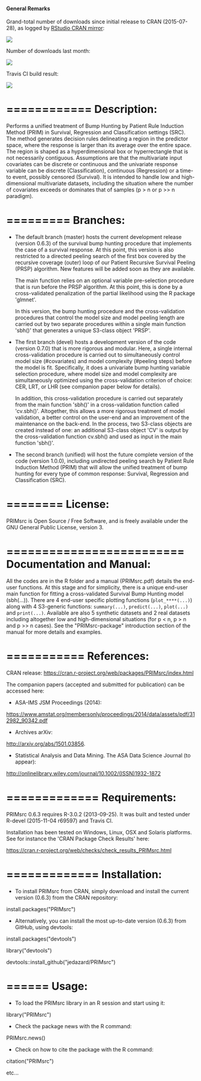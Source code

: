 #### General Remarks

Grand-total number of downloads since initial release to CRAN (2015-07-28), as logged by [RStudio CRAN mirror](http://cran-logs.rstudio.com/):

![](http://cranlogs.r-pkg.org/badges/grand-total/PRIMsrc) 

Number of downloads last month:

![](http://cranlogs.r-pkg.org/badges/PRIMsrc)

Travis CI build result: 

![](https://travis-ci.org/jedazard/PRIMsrc.svg)

============
Description:
============
Performs a unified treatment of Bump Hunting by Patient Rule Induction Method (PRIM) in Survival, Regression and Classification settings (SRC). The method generates decision rules delineating a region in the predictor space, where the response is larger than its average over the entire space. The region is shaped as a hyperdimensional box or hyperrectangle that is not necessarily contiguous. Assumptions are that the multivariate input covariates can be discrete or continuous and the univariate response variable can be discrete (Classification), continuous (Regression) or a time-to event, possibly censored (Survival). It is intended to handle low and high-dimensional multivariate datasets, including the situation where the number of covariates exceeds or dominates that of samples (p > n or p >> n paradigm).

=========
Branches:
=========
- The default branch (master) hosts the current development release (version 0.6.3) of the survival bump hunting procedure that implements the case of a survival response. At this point, this version is also restricted to a directed peeling search of the first box covered by the recursive coverage (outer) loop of our Patient Recursive Survival Peeling (PRSP) algorithm. New features will be added soon as they are available.

	The main function relies on an optional variable pre-selection procedure that is run before the PRSP algorithm. At this point, this is done by a cross-validated penalization of the partial likelihood using the R package 'glmnet'.

	In this version, the bump hunting procedure and the cross-validation procedures that control the model size and model peeling length are carried out by two separate procedures within a single main function 'sbh()' that generates a unique S3-class object 'PRSP'.  


- The first branch (devel) hosts a development version of the code (version 0.7.0) that is more rigorous and modular. Here, a single internal cross-validation procedure is carried out to simultaneously control model size (#covariates) and model complexity (#peeling steps) before the model is fit. Specifically, it does a univariate bump hunting variable selection procedure, where model size and model complexity are simultaneously optimized using the cross-validation criterion of choice: CER, LRT, or LHR (see companion paper below for details).

	In addition, this cross-validation procedure is carried out separately from the main function 'sbh()' in a cross-validation function called 'cv.sbh()'. Altogether, this allows a more rigorous treatment of model validation, a better control on the user-end and an improvement of the maintenance on the back-end. In the process, two S3-class objects are created instead of one: an additional S3-class object 'CV' is output by the cross-validation function cv.sbh() and used as input in the main function 'sbh()'. 


- The second branch (unified) will host the future complete version of the code (version 1.0.0), including undirected peeling search by Patient Rule Induction Method (PRIM) that will allow the unified treatment of bump hunting for every type of common response: Survival, Regression and Classification (SRC).

========
License:
========
PRIMsrc is Open Source / Free Software, and is freely available under the GNU General Public License, version 3.

=========================
Documentation and Manual: 
=========================
All the codes are in the R folder and a manual (PRIMsrc.pdf) details the end-user functions. At this stage and for simplicity, there is a unique end-user main function for fitting a cross-validated Survival Bump Hunting model (sbh(...)). There are 4 end-user specific plotting functions (`plot_****(...)`) along with 4 S3-generic functions: `summary(...)`, `predict(...)`, `plot(...)` and `print(...)`. Available are also 5 synthetic datasets and 2 real datasets including altogether low and high-dimensional situations (for p < n, p > n and p >> n cases). See the "PRIMsrc-package" introduction section of the manual for more details and examples.

===========
References:
===========
CRAN release:
https://cran.r-project.org/web/packages/PRIMsrc/index.html


The companion papers (accepted and submitted for publication) can be accessed here:

- ASA-IMS JSM Proceedings (2014): 

https://www.amstat.org/membersonly/proceedings/2014/data/assets/pdf/312982_90342.pdf

- Archives arXiv:

http://arxiv.org/abs/1501.03856.

- Statistical Analysis and Data Mining. The ASA Data Science Journal (to appear):

http://onlinelibrary.wiley.com/journal/10.1002/(ISSN)1932-1872

=============
Requirements:
=============
PRIMsrc 0.6.3 requires R-3.0.2 (2013-09-25). It was built and tested under R-devel (2015-11-04 r69597) and Travis CI. 

Installation has been tested on Windows, Linux, OSX and Solaris platforms. See for instance the 'CRAN Package Check Results' here:

https://cran.r-project.org/web/checks/check_results_PRIMsrc.html

=============
Installation: 
=============
- To install PRIMsrc from CRAN, simply download and install the current version (0.6.3) from the CRAN repository:

install.packages("PRIMsrc")

- Alternatively, you can install the most up-to-date version (0.6.3) from GitHub, using devtools:

install.packages("devtools")

library("devtools")

devtools::install_github("jedazard/PRIMsrc")

======
Usage: 
======
- To load the PRIMsrc library in an R session and start using it:

library("PRIMsrc")

- Check the package news with the R command:

PRIMsrc.news()

- Check on how to cite the package with the R command:

citation("PRIMsrc")

etc...
